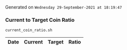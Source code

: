 Generated on `Wednesday 29-September-2021 at 18:19:47`

### Current to Target Coin Ratio
`current_coin_ratio.sh`

Date|Current|Target|Ratio
---|---|---|---
